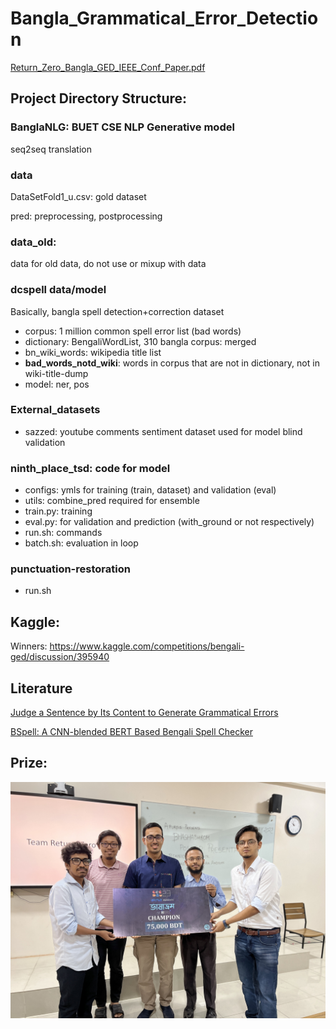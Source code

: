 # Bangla_Grammatical_Error_Detection

[Return_Zero_Bangla_GED_IEEE_Conf_Paper.pdf](https://github.com/ridwanultanvir/Bangla_Grammatical_Error_Detection/blob/main/Return_Zero_Bangla_GED_IEEE_Conf_Paper.pdf)


## Project Directory Structure:
### BanglaNLG: BUET CSE NLP Generative model
seq2seq translation 

### data
DataSetFold1_u.csv: gold dataset

pred: preprocessing, postprocessing

### data_old: 
data for old data, do not use or mixup with data

### dcspell data/model
Basically, bangla spell detection+correction dataset

* corpus: 1 million common spell error list (bad words)
* dictionary: BengaliWordList, 310 bangla corpus: merged
* bn_wiki_words: wikipedia title list
* **bad_words_notd_wiki**: words in corpus that are not in dictionary, not in wiki-title-dump
* model: ner, pos


### External_datasets
* sazzed: youtube comments sentiment dataset used for model blind validation

### ninth_place_tsd: code for model
* configs: ymls for training (train, dataset) and validation (eval)
* utils: combine_pred required for ensemble
* train.py: training
* eval.py: for validation and prediction (with_ground or not respectively)
* run.sh: commands
* batch.sh: evaluation in loop

### punctuation-restoration
* run.sh

## Kaggle:

Winners: https://www.kaggle.com/competitions/bengali-ged/discussion/395940

## Literature

[Judge a Sentence by Its Content to Generate Grammatical Errors](https://arxiv.org/pdf/2208.09693.pdf)

[BSpell: A CNN-blended BERT Based Bengali Spell Checker](https://arxiv.org/pdf/2208.09709.pdf)

## Prize: 
![Bangla GED Champion](images/Bangla_GED_Champion.JPG)

